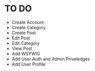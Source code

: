 TO DO
======
- Create Account
- Create Category
- Create Post
- Edit Post
- Edit Category
- View Post
- Add WSYWIG
- Add User Auth and Admin Priveledges
- Add User Profile

